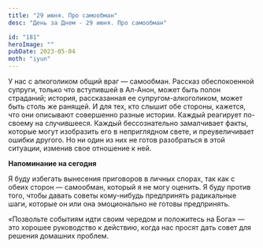 ```yaml
---
title: "29 июня. Про самообман"
desc: "День за Днем - 29 июня. Про самообман"

id: "181"
heroImage: ""
pubDate: 2023-05-04
moth: "iyun"
---
```


У нас с алкоголиком общий враг — самообман. Рассказ обеспокоенной супруги,
только что вступившей в Ал-Анон, может быть полон страданий; история,
рассказанная ее супругом-алкоголиком, может быть столь же ранящей. И для тех,
кто слышит обе стороны, кажется, что они описывают совершенно разные истории.
Каждый реагирует по-своему на случившееся. Каждый бессознательно замалчивает
факты, которые могут изобразить его в неприглядном свете, и преувеличивает
ошибки другого. Но ни один из них не готов разобраться в этой ситуации,
изменив свое отношение к ней.

**Напоминание на сегодня**

Я буду избегать вынесения приговоров в личных спорах, так как с обеих сторон —
самообман, который я не могу оценить. Я буду против того, чтобы давать советы
кому-нибудь предпринять радикальные шаги, которые он или она эмоционально не
готовы предпринять.

«Позвольте событиям идти своим чередом и положитесь на Бога» — это хорошее
руководство к действию, когда нас просят дать совет для решения домашних
проблем.
